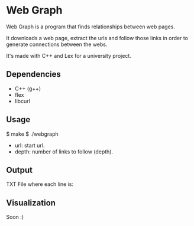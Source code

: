 # Web Graph

Web Graph is a program that finds relationships between web pages.

It downloads a web page, extract the urls and follow those links in order
to generate connections between the webs.

It's made with C++ and Lex for a university project.

## Dependencies
- C++ (g++)
- flex
- libcurl

## Usage

$ make
$ ./webgraph <url> <depth>

- url: start url.
- depth: number of links to follow (depth).

## Output

TXT File where each line is:

<downloaded url> <scrapped urls>

## Visualization

Soon :)
